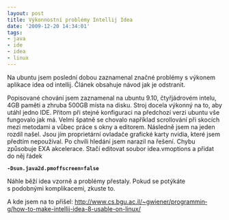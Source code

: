 ```yaml
---
layout: post
title: Výkonnostní problémy Intellij Idea
date: '2009-12-20 14:34:01'
tags:
- java
- ide
- idea
- linux
---
```


Na ubuntu jsem poslední dobou zaznamenal značné problémy s výkonem
aplikace idea od intellij. Článek obsahuje návod jak je odstranit.


<p>Popisované chování jsem zaznamenal na ubuntu 9.10, čtyřjádrovém
intelu, 4GB paměti a zhruba 500GB místa na disku. Stroj docela výkonný na
to, aby utáhl jedno IDE. Přitom při stejné konfiguraci na předchozí verzi
ubuntu vše fungovalo jak má. Velmi špatně se chovalo například
scrollování při skocích mezi metodami a vůbec práce s okny a
editorem. Následně jsem na jeden rozdíl našel. Jsou jím proprietární
ovladače grafické karty nvidia, které jsem předtím nepoužíval. Po chvíli
hledání jsem narazil na řešení. Chybu způsobuje EXA akcelerace. Stačí
editovat soubor idea.vmoptions a přidat do něj řádek</p>

<p><strong><code>-Dsun.java2d.pmoffscreen=false</code></strong></p>

<p>Náhle běží idea vzorně a problémy přestaly. Pokud se potýkáte
s podobnými komplikacemi, zkuste to.</p>

<p>A kde jsem na to přišel: <a
href="http://www.cs.bgu.ac.il/~gwiener/programming/how-to-make-intellij-idea-8-usable-on-linux/">http://www.cs­.bgu.ac.il/~gwi­ener/programmin­g/how-to-make-intellij-idea-8-usable-on-linux/</a></p>


